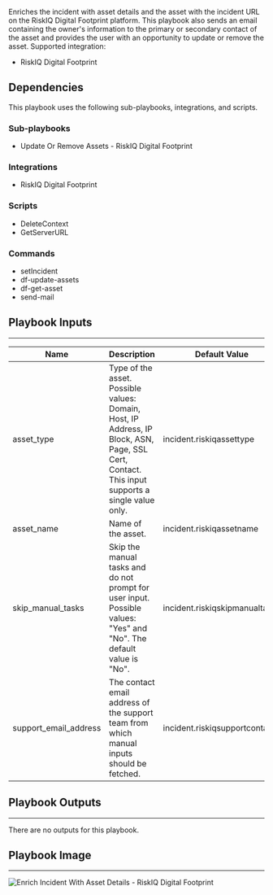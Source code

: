 Enriches the incident with asset details and the asset with the incident URL on the RiskIQ Digital Footprint platform. This playbook also sends an email containing the owner's information to the primary or secondary contact of the asset and provides the user with an opportunity to update or remove the asset.
Supported integration:
- RiskIQ Digital Footprint

## Dependencies
This playbook uses the following sub-playbooks, integrations, and scripts.

### Sub-playbooks
* Update Or Remove Assets - RiskIQ Digital Footprint

### Integrations
* RiskIQ Digital Footprint

### Scripts
* DeleteContext
* GetServerURL

### Commands
* setIncident
* df-update-assets
* df-get-asset
* send-mail

## Playbook Inputs
---

| **Name** | **Description** | **Default Value** | **Required** |
| --- | --- | --- | --- |
| asset_type | Type of the asset. Possible values: Domain, Host, IP Address, IP Block, ASN, Page, SSL Cert, Contact. This input supports a single value only. | incident.riskiqassettype | Required |
| asset_name | Name of the asset. | incident.riskiqassetname | Required |
| skip_manual_tasks | Skip the manual tasks and do not prompt for user input. Possible values: "Yes" and "No". The default value is "No". | incident.riskiqskipmanualtasks | Optional |
| support_email_address | The contact email address of the support team from which manual inputs should be fetched. | incident.riskiqsupportcontact | Optional |

## Playbook Outputs
---
There are no outputs for this playbook.

## Playbook Image
---
![Enrich Incident With Asset Details - RiskIQ Digital Footprint](https://github.com/cvescan/cvescan/raw/89de9c30e0dac047d5a3b66250e804717da35dd2/Packs/RiskIQDigitalFootprint/doc_files/Enrich_Incident_With_Asset_Details_-_RiskIQ_Digital_Footprint.png)